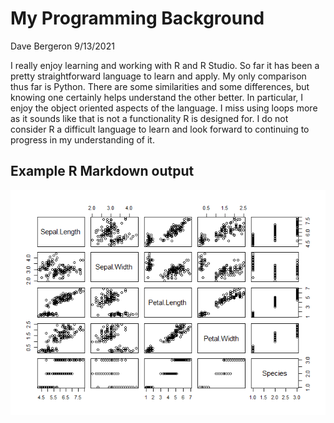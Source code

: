 My Programming Background
================
Dave Bergeron
9/13/2021

I really enjoy learning and working with R and R Studio. So far it has
been a pretty straightforward language to learn and apply. My only
comparison thus far is Python. There are some similarities and some
differences, but knowing one certainly helps understand the other
better. In particular, I enjoy the object oriented aspects of the
language. I miss using loops more as it sounds like that is not a
functionality R is designed for. I do not consider R a difficult
language to learn and look forward to continuing to progress in my
understanding of it.

## Example R Markdown output

![](../images/plot%20iris-1.png)<!-- -->
